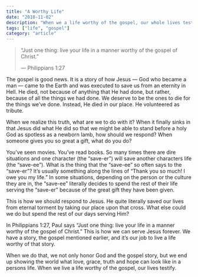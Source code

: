 ```yaml
---
title: "A Worthy Life"
date: "2018-11-02"
description: "When we a life worthy of the gospel, our whole lives testify."
tags: ["life", "gospel"]
category: "article"
---
```


> “Just one thing: live your life in a manner worthy of the gospel of Christ.”
>
> — Philippians 1:27

The gospel is good news. It is a story of how Jesus — God who became a man — came to the Earth and was executed to save us from an eternity in Hell. He died, not because of anything that He had done, but rather, because of all the things we had done. We deserve to be the ones to die for the things we’ve done. Instead, He died in our place. He volunteered as tribute.

When we realize this truth, what are we to do with it? When it finally sinks in that Jesus did what He did so that we might be able to stand before a holy God as spotless as a newborn lamb, how should we respond? When someone gives you so great a gift, what do you do?

You’ve seen movies. You’ve read books. So many times there are dire situations and one character (the “save-er”) will save another characters life (the “save-ee”). What is the thing that the “save-ee” so often says to the “save-er”? It’s usually something along the lines of “Thank you so much! I owe you my life.” In some situations, depending on the person or the culture they are in, the “save-ee” literally decides to spend the rest of their life serving the “save-er” because of the great gift they have been given.

This is how we should respond to Jesus. He quite literally saved our lives from eternal torment by taking our place upon that cross. What else could we do but spend the rest of our days serving Him?

In Philippians 1:27, Paul says “Just one thing: live your life in a manner worthy of the gospel of Christ.” This is how we can serve Jesus forever. We have a story, the gospel mentioned earlier, and it’s our job to live a life worthy of that story.

When we do that, we not only honor God and the gospel story, but we end up showing the world what love, grace, truth and hope can look like in a persons life. When we live a life worthy of the gospel, our lives testify.
